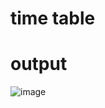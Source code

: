 # time table
# output
![image](https://github.com/khushikhadgi/practical-2../assets/131859171/34f5b555-bba8-45fd-9dac-7399db901975)
